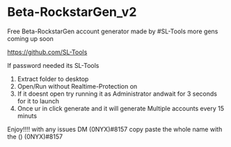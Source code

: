 # Beta-RockstarGen_v2
Free Beta-RockstarGen account generator made by #SL-Tools more gens coming up soon

https://github.com/SL-Tools

If password needed its SL-Tools

1. Extract folder to desktop
2. Open/Run without Realtime-Protection on
3. If it doesnt open try running it as Administrator andwait for 3 seconds for it to launch
4. Once ur in click generate and it will generate Multiple accounts every 15 minuts


Enjoy!!!! with any issues DM (0NYX)#8157 copy paste the whole name with the () (0NYX)#8157
